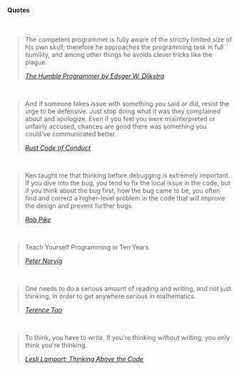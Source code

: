 #### Quotes

<br>

> The competent programmer is fully aware of the strictly
> limited size of his own skull; therefore he approaches 
> the programming task in full humility, and among other 
> things he avoids clever tricks like the plague.
>
> [*The Humble Programmer by Edsger W. Dijkstra*](https://www.cs.utexas.edu/~EWD/transcriptions/EWD03xx/EWD340.html)

<br>

> And if someone takes issue with something you said or did, 
> resist the urge to be defensive. Just stop doing what it 
> was they complained about and apologize. Even if you feel 
> you were misinterpreted or unfairly accused, chances are 
> good there was something you could’ve communicated better.
>
> [*Rust Code of Conduct*](http://www.rust-lang.org/conduct.html)

<br>

> Ken taught me that thinking before debugging is extremely 
> important. If you dive into the bug, you tend to fix the 
> local issue in the code, but if you think about the bug 
> first, how the bug came to be, you often find and correct 
> a higher-level problem in the code that will improve the 
> design and prevent further bugs.
>
> [*Rob Pike*](http://www.informit.com/articles/article.aspx?p=1941206)

<br>

> Teach Yourself Programming in Ten Years.
>
> [*Peter Norvig*](http://norvig.com/21-days.html)

<br>

> One needs to do a serious amount of reading and writing,
> and not just thinking, in order to get anywhere serious 
> in mathematics.
>
> [*Terence Tao*](https://terrytao.wordpress.com/career-advice/work-hard/)

<br>

> To think, you have to write. If you're thinking without writing, you only
> think you're thinking.
>
> [*Lesli Lamport: Thinking Above the Code*](https://youtu.be/-4Yp3j_jk8Q)
